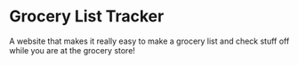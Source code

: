 # Grocery List Tracker

A website that makes it really easy to make a grocery list and check stuff off while you are at the grocery store!
